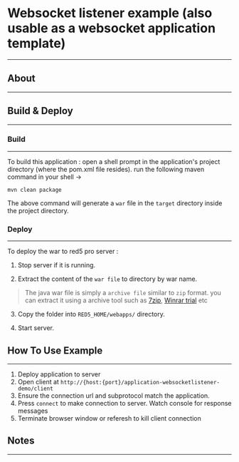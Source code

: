 # Websocket listener example (also usable as a websocket application template)
---


## About
---


## Build & Deploy
---

### Build
---

To build this application : open a shell prompt in the application's project directory (where the pom.xml file resides). run the following maven command in your shell -> 

``` 
mvn clean package 

```

The above command will generate a `war` file in the `target` directory inside the project directory. 


### Deploy
---

To deploy the war to red5 pro server :

1. Stop server if it is running.

2. Extract the content of the `war file` to directory by war name. 

> The java war file is simply a `archive file` similar to `zip` format. you can extract it using a archive tool such as [7zip](#http://www.7-zip.org/), [Winrar trial](#http://www.rarlab.com/download.htm) etc

3. Copy the folder into `RED5_HOME/webapps/` directory.

4. Start server.



## How To Use Example
---

1. Deploy application to server
2. Open client at `http://{host:{port}/application-websocketlistener-demo/client`
3. Ensure the connection url and subprotocol match the application.
4. Press `connect` to make connection to server. Watch console for response messages
5. Terminate browser window or referesh to kill client connection




## Notes
---

